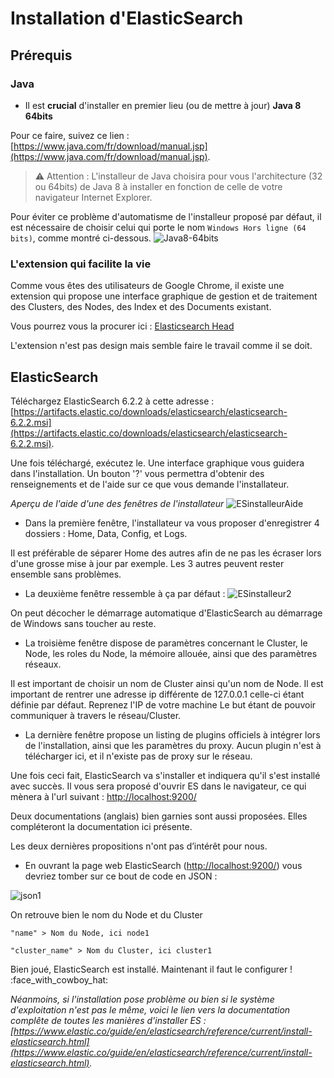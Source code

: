 # Installation d'ElasticSearch

## Prérequis

### Java
- Il est **crucial** d'installer en premier lieu (ou de mettre à jour) **Java 8 64bits**

Pour ce faire, suivez ce lien : [https://www.java.com/fr/download/manual.jsp](https://www.java.com/fr/download/manual.jsp).
>  :warning: Attention : L'installeur de Java choisira pour vous l'architecture (32 ou 64bits) de Java 8 à installer en fonction de celle de votre navigateur Internet Explorer.

Pour éviter ce problème d'automatisme de l'installeur proposé par défaut, il est nécessaire de choisir celui qui porte le nom `Windows Hors ligne (64 bits)`, comme montré ci-dessous.
![Java8-64bits](/uploads/7c82d20f9d3924f468c68215b4a4c448/Java8-64bits.PNG)

### L'extension qui facilite la vie

Comme vous êtes des utilisateurs de Google Chrome, il existe une extension qui propose une interface graphique de gestion et de traitement des Clusters, des Nodes, des Index et des Documents existant. 

Vous pourrez vous la procurer ici : [Elasticsearch Head](https://chrome.google.com/webstore/detail/elasticsearch-head/ffmkiejjmecolpfloofpjologoblkegm)

L'extension n'est pas design mais semble faire le travail comme il se doit. 

## ElasticSearch

Téléchargez ElasticSearch 6.2.2 à cette adresse : [https://artifacts.elastic.co/downloads/elasticsearch/elasticsearch-6.2.2.msi](https://artifacts.elastic.co/downloads/elasticsearch/elasticsearch-6.2.2.msi).

Une fois téléchargé, exécutez le. 
Une interface graphique vous guidera dans l'installation. 
Un bouton '?' vous permettra d'obtenir des renseignements et de l'aide sur ce que vous demande l'installateur. 

*Aperçu de l'aide d'une des fenêtres de l'installateur*
![ESinstalleurAide](/uploads/fbeb32c78a724880576942222733ad13/ESinstalleurAide.PNG)

*  Dans la première fenêtre, l'installateur va vous proposer d'enregistrer 4 dossiers : Home, Data, Config, et Logs.

Il est préférable de séparer Home des autres afin de ne pas les écraser lors d'une grosse mise à jour par exemple. Les 3 autres peuvent rester ensemble sans problèmes.

*  La deuxième fenêtre ressemble à ça par défaut :
![ESinstalleur2](/uploads/3d1d95a548958beb0bc356b9e1831fff/ESinstalleur2.PNG)

On peut décocher le démarrage automatique d'ElasticSearch au démarrage de Windows sans toucher au reste. 

*  La troisième fenêtre dispose de paramètres concernant le Cluster, le Node, les roles du Node, la mémoire allouée, ainsi que des paramètres réseaux. 

Il est important de choisir un nom de Cluster ainsi qu'un nom de Node.
Il est important de rentrer une adresse ip différente de 127.0.0.1 celle-ci étant définie par défaut. Reprenez l'IP de votre machine  Le but étant de pouvoir communiquer à travers le réseau/Cluster.

*  La dernière fenêtre propose un listing de plugins officiels à intégrer lors de l'installation, ainsi que les paramètres du proxy. Aucun plugin n'est à télécharger ici, et il n'existe pas de proxy sur le réseau. 

Une fois ceci fait, ElasticSearch va s'installer et indiquera qu'il s'est installé avec succès. 
Il vous sera proposé d'ouvrir ES dans le navigateur, ce qui mènera à l'url suivant : [http://localhost:9200/](http://localhost:9200/)

Deux documentations (anglais) bien garnies sont aussi proposées. Elles compléteront la documentation ici présente.

Les deux dernières propositions n'ont pas d’intérêt pour nous. 

*  En ouvrant la page web ElasticSearch ([http://localhost:9200/](http://localhost:9200/)) vous devriez tomber sur ce bout de code en JSON :

![json1](/uploads/bf5d6e30d6c4acdb05fb8aa3370b94cf/json1.PNG)

On retrouve bien le nom du Node et du Cluster

`"name" > Nom du Node, ici node1`

`"cluster_name" > Nom du Cluster, ici cluster1`

Bien joué, ElasticSearch est installé. Maintenant il faut le configurer ! :face_with_cowboy_hat:

*Néanmoins, si l'installation pose problème ou bien si le système d'exploitation n'est pas le même, voici le lien vers la documentation complête de toutes les manières d'installer ES : [https://www.elastic.co/guide/en/elasticsearch/reference/current/install-elasticsearch.html](https://www.elastic.co/guide/en/elasticsearch/reference/current/install-elasticsearch.html).*


